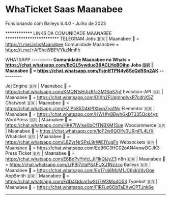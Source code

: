 # WhaTicket Saas Maanabee</br>
Funcionando com Baileys 6.4.0 - Julho de 2023 </br>


************ LINKS DA COMUNIDADE MAANABEE ************************
 TELEGRAM
Jobs 🇧🇷 | Maanabee 🐝 = https://t.me/JobsMaanabee
Comunidade Maanabee = https://t.me/+Af9heWBPVYkzNmFh

 WHATSAPP
 *********---***********-------
Comunidade Maanabee no Whats = https://chat.whatsapp.com/BzQL5vwdue36ACLHoBOihq
Jobs 🇧🇷 | Maanabee 🐝 = https://chat.whatsapp.com/FsjntfTPN4v8ScQd5Sn2AK
*********---***********-------

Jet Engine 🇧🇷 | Maanabee 🐝 = https://chat.whatsapp.com/KMQN1sHJjzR1c3M1SqS7pf
Evolution-API 🇧🇷 | Maanabee 🐝 = https://chat.whatsapp.com/DlXh2FUqmnpIvkR7cdhX5Z
Chatwoot 🇧🇷 | Maanabee 🐝 = https://chat.whatsapp.com/HZlPoS5D4kPIXbvpZya1Ny
Elementor 🇧🇷 | Maanabee 🐝 = https://chat.whatsapp.com/HWHfy8BwhGkD7335Qck4yz
WordPress 🇧🇷 | Maanabee 🐝 = https://chat.whatsapp.com/HKK7lWlse0bCfTNBXM1Sue
Woocommerce 🇧🇷 | Maanabee 🐝 = https://chat.whatsapp.com/IoF2w6QOlfv0URjnPL4LfX
Whaticket 🇧🇷 | Maanabee 🐝 = https://chat.whatsapp.com/L8ZyrNrSPsL9rWiEIYugFx
Websockets 🇧🇷 | Maanabee 🐝 = https://chat.whatsapp.com/Eq96C3HC02oAN4vnwOCJK3
Press Ticket 🇧🇷 | Maanabee 🐝 = https://chat.whatsapp.com/E6BoPvYnfcLJiFlkQIJyZ3
n8n 🇧🇷 | Maanabee 🐝 = https://chat.whatsapp.com/LrFBl7ctaPS4FUXJ1Nzzco
Baileys 🇧🇷 | Maanabee 🐝 = https://chat.whatsapp.com/Eg17r46MsM1JC6skV4vGqe
AppSmith 🇧🇷 | Maanabee 🐝 = https://chat.whatsapp.com/EdD4Qdcm1wSLl7W3ModO53
Typebot 🇧🇷 | Maanabee 🐝 = https://chat.whatsapp.com/FlRFuz6ObTaEXwCPTJnk6e

****************************************************
